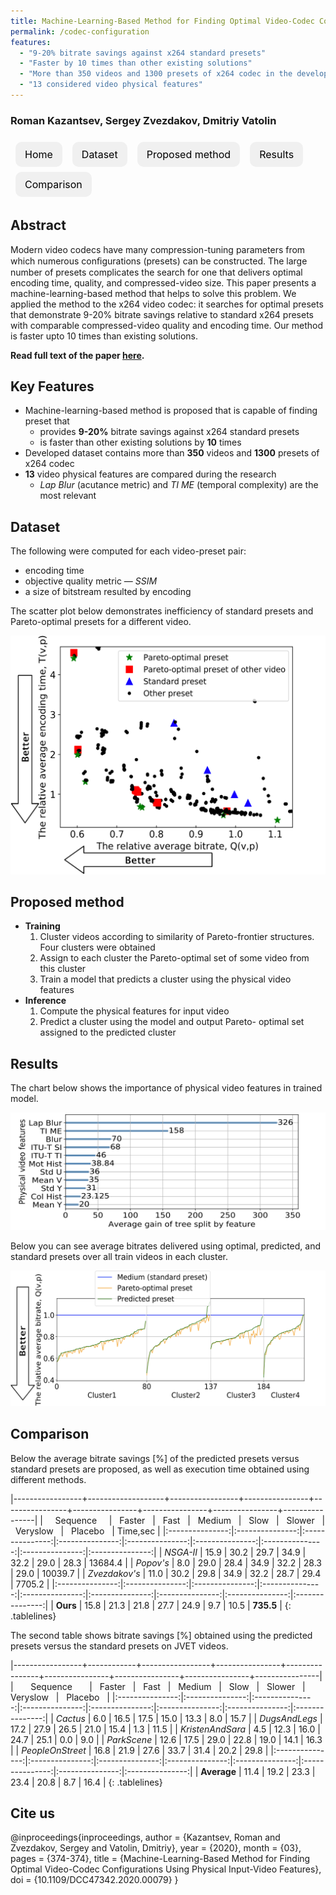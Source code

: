 ```yaml
---
title: Machine-Learning-Based Method for Finding Optimal Video-Codec Conﬁgurations Using Physical Input-Video Features
permalink: /codec-configuration
features:
  - "9-20% bitrate savings against x264 standard presets"
  - "Faster by 10 times than other existing solutions"
  - "More than 350 videos and 1300 presets of x264 codec in the developed dataset"
  - "13 considered video physical features"
---
```


### Roman Kazantsev, Sergey Zvezdakov, Dmitriy Vatolin

<style>
    .subproject-links {
        display: flex;
        flex-wrap: wrap;
        margin-top: 20px;
    }

    .subproject-links a {
        background-color: #f0f0f0;
        color: black;
        font-size: 16px;
        padding: 10px 15px;

        text-align: center;
        text-decoration: none;

        margin: 4px 8px;
        border-radius: 10px;
    }

    .subproject-links a:hover {
        background-color: #e0e0e0;
        text-decoration: none;
    }

</style>

<div class="subproject-links">
    <a href="/" class="button">Home</a>
    <a href="#dataset" class="button">Dataset</a>
    <a href="#method" class="button">Proposed method</a>
    <a href="#results" class="button">Results</a>
    <a href="#comparison" class="button">Comparison</a>
</div>


## Abstract
Modern video codecs have many compression-tuning parameters from which numerous conﬁgurations (presets) can be constructed. The large number of presets complicates the search for one that delivers optimal encoding time, quality, and compressed-video size. This paper presents a machine-learning-based method that helps to solve this problem. We applied the method to the x264 video codec: it searches for optimal presets that demonstrate 9-20% bitrate savings relative to standard x264 presets with comparable compressed-video quality and encoding time. Our method is faster upto 10 times than existing solutions.

**Read full text of the paper [here](https://www.researchgate.net/publication/341835992_Machine-Learning-Based_Method_for_Finding_Optimal_Video-Codec_Configurations_Using_Physical_Input-Video_Features).** <!-- Link to the paper -->

## Key Features
*  Machine-learning-based method is proposed that is capable of finding preset that
    * provides **9-20%** bitrate savings against x264 standard presets
    * is faster than other existing solutions by **10** times 
* Developed dataset contains more than **350** videos and **1300** presets of x264 codec
* **13** video physical features are compared during the research
    * *Lap Blur* (acutance metric) and *TI ME* (temporal complexity) are the most relevant


## <span id="dataset"></span> Dataset
The following were computed for each video-preset pair:
* encoding time
* objective quality metric — *SSIM*
* a size of bitstream resulted by encoding

The scatter plot below demonstrates inefficiency of standard presets and Pareto-optimal presets for a different video.

<img src="/assets/img/papers/codec-configuration/dataset.png">

## <span id="method"></span> Proposed method
* **Training**
    1. Cluster videos according to similarity of Pareto-frontier structures. Four clusters were obtained
    2. Assign to each cluster the Pareto-optimal set of some video from this cluster
    3. Train a model that predicts a cluster using the physical video features 
* **Inference**
    1. Compute the physical features for input video
    2. Predict a cluster using the model and output Pareto- optimal set assigned to the predicted cluster

## <span id="results"></span> Results

The chart below shows the importance of physical video features in trained model.

<img src="/assets/img/papers/codec-configuration/features.png">

Below you can see average bitrates delivered using optimal, predicted, and standard presets over all train videos in each cluster.

<img src="/assets/img/papers/codec-configuration/bitrates.png">

## <span id="comparison"></span> Comparison

<style>
.tablelines table, .tablelines td, .tablelines th {
        border: 0.8px solid black;
        }
</style>

Below the average bitrate savings [%] of the predicted presets versus standard presets are proposed, as well as execution time obtained using different methods.

|-----------------+-------------------+-----------------+----------------+----------------+----------------+----------------+----------------+----------------|
| &nbsp; &nbsp; Sequence &nbsp; &nbsp; | &nbsp; Faster &nbsp; |  &nbsp; Fast &nbsp; | &nbsp; Medium &nbsp; | &nbsp; Slow &nbsp; | &nbsp; Slower &nbsp; | &nbsp; Veryslow &nbsp; | &nbsp; Placebo &nbsp; | Time,sec |
|:---------------:|:---------------:|:---------------:|:---------------:|:---------------:|:---------------:|:---------------:|:---------------:|:---------------:|
| *NSGA-II* | 15.9 | 30.2 | 29.7 | 34.9 | 32.2 | 29.0 | 28.3 | 13684.4 |
| *Popov's* | 8.0 | 29.0 | 28.4 | 34.9 | 32.2 | 28.3 | 29.0 | 10039.7 |
| *Zvezdakov's* | 11.0 | 30.2 | 29.8 | 34.9 | 32.2 | 28.7 | 29.4 | 7705.2 |
|:---------------:|:---------------:|:---------------:|:---------------:|:---------------:|:---------------:|:---------------:|:---------------:|:---------------:|
| **Ours** | 15.8 | 21.3 | 21.8 | 27.7 | 24.9 | 9.7 | 10.5 | **735.5** |
{: .tablelines}

The second table shows bitrate savings [%] obtained using the predicted presets versus the standard presets on JVET videos.

|-----------------+------------+-----------------+----------------+----------------+----------------+----------------+----------------+----------------|
| &nbsp; &nbsp; &nbsp; Sequence &nbsp; &nbsp; &nbsp; | &nbsp; Faster &nbsp; | &nbsp; Fast &nbsp; | &nbsp; Medium &nbsp; | &nbsp; Slow &nbsp; | &nbsp; Slower &nbsp; | &nbsp; Veryslow &nbsp; | &nbsp; Placebo &nbsp; |
|:---------------:|:---------------:|:---------------:|:---------------:|:---------------:|:---------------:|:---------------:|:---------------:|
| *Cactus* | 6.0 | 16.5 | 17.5 | 15.0 | 13.3 | 8.0 | 15.7 | 
| *DugsAndLegs* | 17.2 | 27.9 | 26.5 | 21.0 | 15.4 | 1.3 | 11.5 | 
| *KristenAndSara* | 4.5 | 12.3 | 16.0 | 24.7 | 25.1 | 0.0 | 9.0 | 
| *ParkScene* | 12.6 | 17.5 | 29.0 | 22.8 | 19.0 | 14.1 | 16.3 | 
| *PeopleOnStreet* | 16.8 | 21.9 | 27.6 | 33.7 | 31.4 | 20.2 | 29.8 | 
|:---------------:|:---------------:|:---------------:|:---------------:|:---------------:|:---------------:|:---------------:|:---------------:|
| **Average** | 11.4 | 19.2 | 23.3 | 23.4 | 20.8 | 8.7 | 16.4 | 
{: .tablelines}

## <span id="cite"></span> Cite us
@inproceedings{inproceedings,
author = {Kazantsev, Roman and Zvezdakov, Sergey and Vatolin, Dmitriy},
year = {2020},
month = {03},
pages = {374-374},
title = {Machine-Learning-Based Method for Finding Optimal Video-Codec Configurations Using Physical Input-Video Features},
doi = {10.1109/DCC47342.2020.00079}
}
